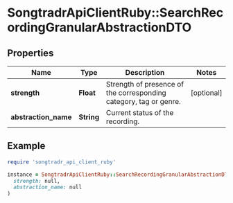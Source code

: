 # SongtradrApiClientRuby::SearchRecordingGranularAbstractionDTO

## Properties

| Name | Type | Description | Notes |
| ---- | ---- | ----------- | ----- |
| **strength** | **Float** | Strength of presence of the corresponding category, tag or genre. | [optional] |
| **abstraction_name** | **String** | Current status of the recording. |  |

## Example

```ruby
require 'songtradr_api_client_ruby'

instance = SongtradrApiClientRuby::SearchRecordingGranularAbstractionDTO.new(
  strength: null,
  abstraction_name: null
)
```

